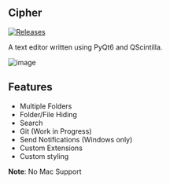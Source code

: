 ## Cipher

[![Releases](https://custom-icon-badges.demolab.com/github/v/release/Srpboyz/Cipher?display_name=tag&color=228BE6)](https://github.com/Srpboyz/Cipher/releases)

A text editor written using PyQt6 and QScintilla.

![image](https://i.imgur.com/YhpugER.png)

## Features

- Multiple Folders
- Folder/File Hiding
- Search
- Git (Work in Progress)
- Send Notifications (Windows only)
- Custom Extensions
- Custom styling

 **Note**: No Mac Support
